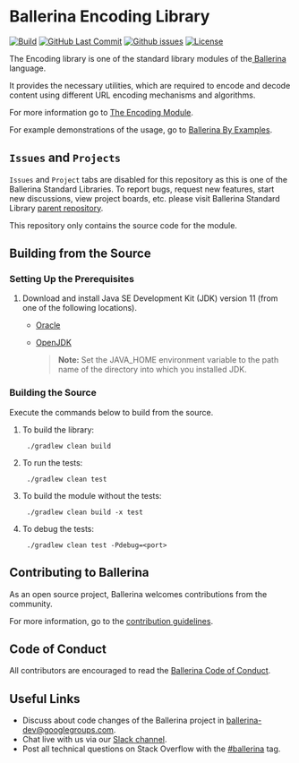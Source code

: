 Ballerina Encoding Library
===================

  [![Build](https://github.com/ballerina-platform/module-ballerina-encoding/workflows/Build/badge.svg)](https://github.com/ballerina-platform/module-ballerina-encoding/actions?query=workflow%3ABuild)
  [![GitHub Last Commit](https://img.shields.io/github/last-commit/ballerina-platform/module-ballerina-encoding.svg?label=Last%20Commit)](https://github.com/ballerina-platform/module-ballerina-encoding/commits/master)
  [![Github issues](https://img.shields.io/github/issues/ballerina-platform/ballerina-standard-library/module/encoding.svg?label=Open%20Issues)](https://github.com/ballerina-platform/ballerina-standard-library/labels/module%2Fencoding)
  [![License](https://img.shields.io/badge/License-Apache%202.0-blue.svg)](https://opensource.org/licenses/Apache-2.0)

The Encoding library is one of the standard library modules of the<a target="_blank" href="https://ballerina.io/"> Ballerina</a> language.

It provides the necessary utilities, which are required to encode and decode content using different URL encoding mechanisms and algorithms.

For more information go to [The Encoding Module](https://ballerina.io/swan-lake/learn/api-docs/ballerina/encoding/index.html).

For example demonstrations of the usage, go to [Ballerina By Examples](https://ballerina.io/swan-lake/learn/by-example/).

## `Issues` and `Projects`

`Issues` and `Project` tabs are disabled for this repository as this is one of the Ballerina Standard Libraries. To report bugs, request new features, start new discussions, view project boards, etc. please visit Ballerina Standard Library [parent repository](https://github.com/ballerina-platform/ballerina-standard-library).

This repository only contains the source code for the module.

## Building from the Source

### Setting Up the Prerequisites

1. Download and install Java SE Development Kit (JDK) version 11 (from one of the following locations).

   * [Oracle](https://www.oracle.com/java/technologies/javase-jdk11-downloads.html)
   
   * [OpenJDK](https://adoptopenjdk.net)
   
        > **Note:** Set the JAVA_HOME environment variable to the path name of the directory into which you installed JDK.
     
### Building the Source

Execute the commands below to build from the source.

1. To build the library:
        
        ./gradlew clean build

2. To run the tests:

        ./gradlew clean test

3. To build the module without the tests:

        ./gradlew clean build -x test

4. To debug the tests:

        ./gradlew clean test -Pdebug=<port>

## Contributing to Ballerina

As an open source project, Ballerina welcomes contributions from the community.

For more information, go to the [contribution guidelines](https://github.com/ballerina-platform/ballerina-lang/blob/master/CONTRIBUTING.md).

## Code of Conduct

All contributors are encouraged to read the [Ballerina Code of Conduct](https://ballerina.io/code-of-conduct).

## Useful Links

* Discuss about code changes of the Ballerina project in [ballerina-dev@googlegroups.com](mailto:ballerina-dev@googlegroups.com).
* Chat live with us via our [Slack channel](https://ballerina.io/community/slack/).
* Post all technical questions on Stack Overflow with the [#ballerina](https://stackoverflow.com/questions/tagged/ballerina) tag.
